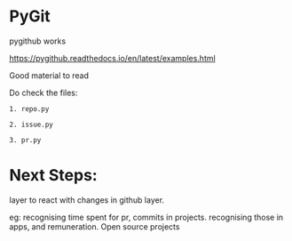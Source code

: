 # PyGit
pygithub works

https://pygithub.readthedocs.io/en/latest/examples.html

Good material to read

Do check the files:

    1. repo.py

    2. issue.py

    3. pr.py

# Next Steps:
layer to react with changes in github layer.

eg: recognising time spent for pr, commits in projects. recognising those in apps, and remuneration. Open source projects

    
